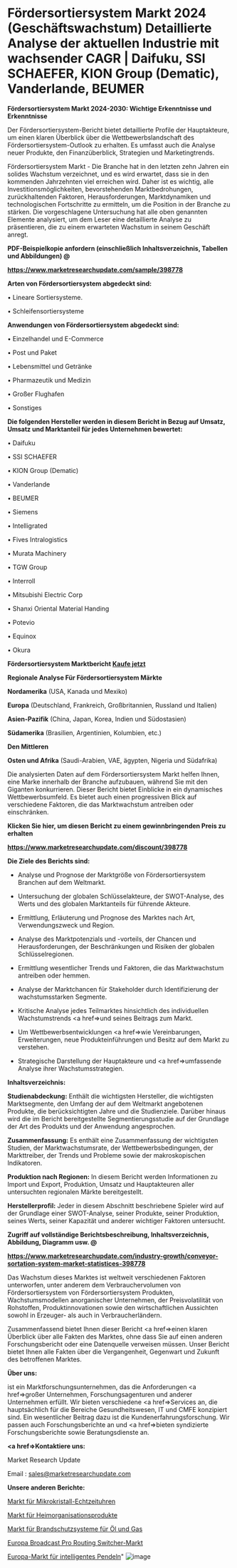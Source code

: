 # Fördersortiersystem Markt 2024 (Geschäftswachstum) Detaillierte Analyse der aktuellen Industrie mit wachsender CAGR | Daifuku, SSI SCHAEFER, KION Group (Dematic), Vanderlande, BEUMER

<strong>Fördersortiersystem Markt 2024-2030: Wichtige Erkenntnisse und Erkenntnisse</strong>

Der Fördersortiersystem-Bericht bietet detaillierte Profile der Hauptakteure, um einen klaren Überblick über die Wettbewerbslandschaft des Fördersortiersystem-Outlook zu erhalten. Es umfasst auch die Analyse neuer Produkte, den Finanzüberblick, Strategien und Marketingtrends.

Fördersortiersystem Markt - Die Branche hat in den letzten zehn Jahren ein solides Wachstum verzeichnet, und es wird erwartet, dass sie in den kommenden Jahrzehnten viel erreichen wird. Daher ist es wichtig, alle Investitionsmöglichkeiten, bevorstehenden Marktbedrohungen, zurückhaltenden Faktoren, Herausforderungen, Marktdynamiken und technologischen Fortschritte zu ermitteln, um die Position in der Branche zu stärken. Die vorgeschlagene Untersuchung hat alle oben genannten Elemente analysiert, um dem Leser eine detaillierte Analyse zu präsentieren, die zu einem erwarteten Wachstum in seinem Geschäft anregt.



<strong><b>PDF-Beispielkopie anfordern (einschließlich Inhaltsverzeichnis, Tabellen und Abbildungen) @ </b></strong>

<strong><a href=https://www.marketresearchupdate.com/sample/398778>

<strong>https://www.marketresearchupdate.com/sample/398778</u></a></strong></strong>



<strong>Arten von Fördersortiersystem abgedeckt sind:</strong>

• Lineare Sortiersysteme.

• Schleifensortiersysteme



<strong>Anwendungen von Fördersortiersystem abgedeckt sind:</strong>

• Einzelhandel und E-Commerce

• Post und Paket

• Lebensmittel und Getränke

• Pharmazeutik und Medizin

• Großer Flughafen

• Sonstiges



<strong>Die folgenden Hersteller werden in diesem Bericht in Bezug auf Umsatz, Umsatz und Marktanteil für jedes Unternehmen bewertet:</strong>

• Daifuku

• SSI SCHAEFER

• KION Group (Dematic)

• Vanderlande

• BEUMER

• Siemens

• Intelligrated

• Fives Intralogistics

• Murata Machinery

• TGW Group

• Interroll

• Mitsubishi Electric Corp

• Shanxi Oriental Material Handing

• Potevio

• Equinox

• Okura



<strong>Fördersortiersystem Marktbericht <a href=https://www.marketresearchupdate.com/buynow/398778>Kaufe jetzt</a></strong>



<strong>Regionale Analyse Für Fördersortiersystem Märkte</strong>



<strong>Nordamerika</strong> (USA, Kanada und Mexiko)



<strong>Europa</strong> (Deutschland, Frankreich, Großbritannien, Russland und Italien)



<strong>Asien-Pazifik</strong> (China, Japan, Korea, Indien und Südostasien)



<strong>Südamerika</strong> (Brasilien, Argentinien, Kolumbien, etc.)



<strong>Den Mittleren</strong> 

<strong>Osten und Afrika</strong> (Saudi-Arabien, VAE, ägypten, Nigeria und Südafrika)

Die analysierten Daten auf dem Fördersortiersystem Markt helfen Ihnen, eine Marke innerhalb der Branche aufzubauen, während Sie mit den Giganten konkurrieren. Dieser Bericht bietet Einblicke in ein dynamisches Wettbewerbsumfeld. Es bietet auch einen progressiven Blick auf verschiedene Faktoren, die das Marktwachstum antreiben oder einschränken.



<strong>Klicken Sie hier, um diesen Bericht zu einem gewinnbringenden Preis zu erhalten
</strong>

<strong><a href=https://www.marketresearchupdate.com/discount/398778>https://www.marketresearchupdate.com/discount/398778</b></u></strong></a>



<strong>Die Ziele des Berichts sind:</strong>

- Analyse und Prognose der Marktgröße von Fördersortiersystem Branchen auf dem Weltmarkt.

- Untersuchung der globalen Schlüsselakteure, der SWOT-Analyse, des Werts und des globalen Marktanteils für führende Akteure.

- Ermittlung, Erläuterung und Prognose des Marktes nach Art, Verwendungszweck und Region.

- Analyse des Marktpotenzials und -vorteils, der Chancen und Herausforderungen, der Beschränkungen und Risiken der globalen Schlüsselregionen.

- Ermittlung wesentlicher Trends und Faktoren, die das Marktwachstum antreiben oder hemmen.

- Analyse der Marktchancen für Stakeholder durch Identifizierung der wachstumsstarken Segmente.

- Kritische Analyse jedes Teilmarktes hinsichtlich des individuellen Wachstumstrends <a href=>und</a> seines Beitrags zum Markt.

- Um Wettbewerbsentwicklungen <a href=>wie</a> Vereinbarungen, Erweiterungen, neue Produkteinführungen und Besitz auf dem Markt zu verstehen.

- Strategische Darstellung der Hauptakteure und <a href=>umfas</a>sende Analyse ihrer Wachstumsstrategien.



<strong>Inhaltsverzeichnis:</strong>



<strong>Studienabdeckung:</strong> Enthält die wichtigsten Hersteller, die wichtigsten Marktsegmente, den Umfang der auf dem Weltmarkt angebotenen Produkte, die berücksichtigten Jahre und die Studienziele. Darüber hinaus wird die im Bericht bereitgestellte Segmentierungsstudie auf der Grundlage der Art des Produkts und der Anwendung angesprochen.



<strong>Zusammenfassung:</strong> Es enthält eine Zusammenfassung der wichtigsten Studien, der Marktwachstumsrate, der Wettbewerbsbedingungen, der Markttreiber, der Trends und Probleme sowie der makroskopischen Indikatoren.



<strong>Produktion nach Regionen:</strong> In diesem Bericht werden Informationen zu Import und Export, Produktion, Umsatz und Hauptakteuren aller untersuchten regionalen Märkte bereitgestellt.



<strong>Herstellerprofil:</strong> Jeder in diesem Abschnitt beschriebene Spieler wird auf der Grundlage einer SWOT-Analyse, seiner Produkte, seiner Produktion, seines Werts, seiner Kapazität und anderer wichtiger Faktoren untersucht.



<strong><b>Zugriff auf vollständige Berichtsbeschreibung, Inhaltsverzeichnis, Abbildung, Diagramm usw. @ </b></strong>

<strong><a href=https://www.marketresearchupdate.com/industry-growth/conveyor-sortation-system-market-statistices-398778>https://www.marketresearchupdate.com/industry-growth/conveyor-sortation-system-market-statistices-398778</a></strong>

Das Wachstum dieses Marktes ist weltweit verschiedenen Faktoren unterworfen, unter anderem dem Verbrauchervolumen von Fördersortiersystem von Fördersortiersystem Produkten, Wachstumsmodellen anorganischer Unternehmen, der Preisvolatilität von Rohstoffen, Produktinnovationen sowie den wirtschaftlichen Aussichten sowohl in Erzeuger- als auch in Verbraucherländern.

Zusammenfassend bietet Ihnen dieser Bericht <a href=>einen</a> klaren Überblick über alle Fakten des Marktes, ohne dass Sie auf einen anderen Forschungsbericht oder eine Datenquelle verweisen müssen. Unser Bericht bietet Ihnen alle Fakten über die Vergangenheit, Gegenwart und Zukunft des betroffenen Marktes.



<strong>Über uns:</strong>

 ist ein Marktforschungsunternehmen, das die Anforderungen <a href=>großer</a> Unternehmen, Forschungsagenturen und anderer Unternehmen erfüllt. Wir bieten verschiedene <a href=>Services</a> an, die hauptsächlich für die Bereiche Gesundheitswesen, IT und CMFE konzipiert sind. Ein wesentlicher Beitrag dazu ist die Kundenerfahrungsforschung. Wir passen auch Forschungsberichte an und <a href=>bieten</a> syndizierte Forschungsberichte sowie Beratungsdienste an.



<strong><a href=>Kontaktiere uns:</a></strong>

Market Research Update

Email : sales@marketresearchupdate.com



<strong>Unsere anderen Berichte:</strong>

<a href=https://www.linkedin.com/pulse/microcrystal-real-time-clock-market-size-share>Markt für Mikrokristall-Echtzeituhren</a>

<a href=https://www.linkedin.com/pulse/home-organization-products-market-sizing-up-anticipating>Markt für Heimorganisationsprodukte</a>

<a href=https://www.linkedin.com/pulse/fire-protection-systems-oil-gas-market-size-2f>Markt für Brandschutzsysteme für Öl und Gas</a>

<a href=https://www.linkedin.com/pulse/europe-broadcast-pro-routing-switcher-market>Europa Broadcast Pro Routing Switcher-Markt</a>

<a href=https://www.linkedin.com/pulse/europe-smart-commute-market-2023-2030-coverage>Europa-Markt für intelligentes Pendeln</a>"
![image](https://github.com/RushikeshRI/news24analysis/assets/164026548/c3e76f0c-d600-4a43-b0f0-d1811e69acfa)
